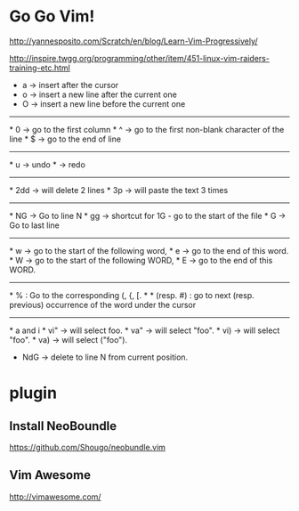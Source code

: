 Go Go Vim!
=====
http://yannesposito.com/Scratch/en/blog/Learn-Vim-Progressively/

http://inspire.twgg.org/programming/other/item/451-linux-vim-raiders-training-etc.html

* a → insert after the cursor
* o → insert a new line after the current one
* O → insert a new line before the current one
<hr>
* 0 → go to the first column
* ^ → go to the first non-blank character of the line
* $ → go to the end of line
<hr>
* u → undo
* <C-r> → redo
<hr>
* 2dd → will delete 2 lines
* 3p → will paste the text 3 times
<hr>
* NG → Go to line N
* gg → shortcut for 1G - go to the start of the file
* G → Go to last line
<hr>
* w → go to the start of the following word,
* e → go to the end of this word.
* W → go to the start of the following WORD,
* E → go to the end of this WORD.
<hr>
* % : Go to the corresponding (, {, [.
* * (resp. #) : go to next (resp. previous) occurrence of the word under the cursor
<hr>
* <action>a<object> and <action>i<object>
* vi" → will select foo.
* va" → will select "foo".
* vi) → will select "foo".
* va) → will select ("foo").



* NdG -> delete to line N from current position.


# plugin

## Install NeoBoundle
https://github.com/Shougo/neobundle.vim

## Vim Awesome
http://vimawesome.com/

